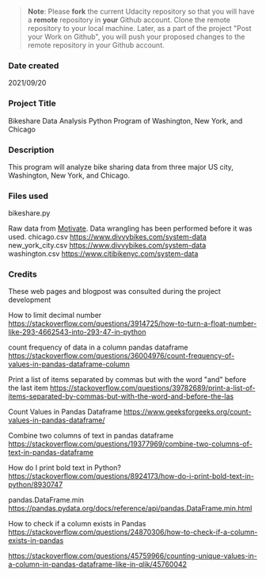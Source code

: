 >**Note**: Please **fork** the current Udacity repository so that you will have a **remote** repository in **your** Github account. Clone the remote repository to your local machine. Later, as a part of the project "Post your Work on Github", you will push your proposed changes to the remote repository in your Github account.

### Date created
2021/09/20

### Project Title
Bikeshare Data Analysis Python Program of Washington, New York, and Chicago  

### Description
This program will analyze bike sharing data from three major US city, Washington, New York, and Chicago.

### Files used
bikeshare.py

Raw data from <a href="https://www.motivateco.com/">Motivate</a>. Data wrangling has been performed before it was used.
chicago.csv https://www.divvybikes.com/system-data
new_york_city.csv https://www.divvybikes.com/system-data
washington.csv https://www.citibikenyc.com/system-data

### Credits
These web pages and blogpost was consulted during the project development

How to limit decimal number
https://stackoverflow.com/questions/3914725/how-to-turn-a-float-number-like-293-4662543-into-293-47-in-python

count frequency of data in a column pandas dataframe
https://stackoverflow.com/questions/36004976/count-frequency-of-values-in-pandas-dataframe-column

Print a list of items separated by commas but with the word "and" before the last item
https://stackoverflow.com/questions/39782689/print-a-list-of-items-separated-by-commas-but-with-the-word-and-before-the-las

Count Values in Pandas Dataframe
https://www.geeksforgeeks.org/count-values-in-pandas-dataframe/

Combine two columns of text in pandas dataframe
https://stackoverflow.com/questions/19377969/combine-two-columns-of-text-in-pandas-dataframe

How do I print bold text in Python?
https://stackoverflow.com/questions/8924173/how-do-i-print-bold-text-in-python/8930747

pandas.DataFrame.min
https://pandas.pydata.org/docs/reference/api/pandas.DataFrame.min.html

How to check if a column exists in Pandas
https://stackoverflow.com/questions/24870306/how-to-check-if-a-column-exists-in-pandas

https://stackoverflow.com/questions/45759966/counting-unique-values-in-a-column-in-pandas-dataframe-like-in-qlik/45760042
